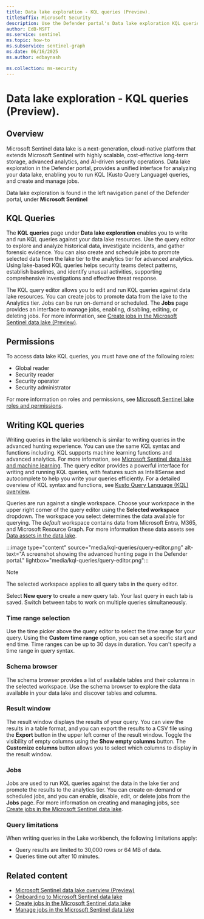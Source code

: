 ```yaml
---  
title: Data lake exploration - KQL queries (Preview).
titleSuffix: Microsoft Security  
description: Use the Defender portal's Data lake exploration KQL queries to query and interact with the Microsoft Sentinel data lake. Create, edit, and run KQL queries to explore your data lake resources.
author: EdB-MSFT  
ms.service: sentinel  
ms.topic: how-to
ms.subservice: sentinel-graph
ms.date: 06/16/2025
ms.author: edbaynash  

ms.collection: ms-security  
---  
```

 
#  Data lake exploration - KQL queries (Preview).
 
## Overview  

Microsoft Sentinel data lake is a next-generation, cloud-native platform that extends Microsoft Sentinel with highly scalable, cost-effective long-term storage, advanced analytics, and AI-driven security operations. Data lake exploration in the Defender portal, provides a unified interface for analyzing your data lake, enabling you to run KQL (Kusto Query Language) queries, and create and manage jobs.

Data lake exploration is found in the left navigation panel of the Defender portal, under **Microsoft Sentinel**


## KQL Queries

The **KQL queries** page under **Data lake exploration** enables you to write and run KQL queries against your data lake resources. Use the query editor to explore and analyze historical data, investigate incidents, and gather forensic evidence. You can also create and schedule jobs to promote selected data from the lake tier to the analytics tier for advanced analytics. Using lake-based KQL queries helps security teams detect patterns, establish baselines, and identify unusual activities, supporting comprehensive investigations and effective threat response. 

The KQL query editor allows you to edit and run KQL queries against data lake resources. You can create jobs to promote data from the lake to the Analytics tier. Jobs can be run on-demand or scheduled. The **Jobs** page provides an interface to manage jobs, enabling, disabling, editing, or deleting jobs. For more information, see [Create jobs in the Microsoft Sentinel data lake (Preview)](kql-jobs.md).

## Permissions
To access data lake KQL queries, you must have one of the following roles:
+ Global reader 
+ Security reader
+ Security operator 
+ Security administrator

For more information on roles and permissions, see [Microsoft Sentinel lake roles and permissions](./roles-permissions.md).


## Writing KQL queries


Writing queries in the lake workbench is similar to writing queries in the advanced hunting experience. You can use the same KQL syntax and functions including. KQL supports machine learning functions and advanced analytics. For more infomation, see [Microsoft Sentinel data lake and machine learning](sentinel-data-lake-machine-learning.md). The query editor provides a powerful interface for writing and running KQL queries, with features such as IntelliSense and autocomplete to help you write your queries efficiently. For a detailed overview of KQL syntax and functions, see [Kusto Query Language (KQL) overview](/azure/data-explorer/kusto/query/).

Queries are run against a single workspace. Choose your workspace in the upper right corner of the query editor using the **Selected workspace** dropdown. The workspace you select determines the data available for querying. The *default* workspace contains data from Microsoft Entra, M365, and Microsoft Resource Graph. For more information these data assets see [Data assets in the data lake](data-assets.md). 


:::image type="content" source="media/kql-queries/query-editor.png" alt-text="A screenshot showing the advanced hunting page in the Defender portal." lightbox="media/kql-queries/query-editor.png":::

> [!NOTE] 
> The selected workspace applies to all query tabs in the query editor.


Select **New query** to create a new query tab. Your last query in each tab is saved. Switch between tabs to work on multiple queries simultaneously.   

### Time range selection
Use the time picker above the query editor to select the time range for your query. Using the **Custom time range** option, you can set a specific start and end time. Time ranges can be up to 30 days in duration.  You can't specify a time range in query syntax. 

### Schema browser

The schema browser provides a list of available tables and their columns in the selected workspace. Use the schema browser to explore the data available in your data lake and discover tables and columns.

### Result window
The result window displays the results of your query. You can view the results in a table format, and you can export the results to a CSV file using the **Export** button in the upper left corner of the result window. Toggle the visibility of empty columns using the **Show empty columns** button. The **Customize columns** button allows you to select which columns to display in the result window.


### Jobs

Jobs are used to run KQL queries against the data in the lake tier and promote the results to the analytics tier. You can create on-demand or scheduled jobs, and you can enable, disable, edit, or delete jobs from the **Jobs** page. For more information on creating and managing jobs, see [Create jobs in the Microsoft Sentinel data lake](kql-jobs.md).


### Query limitations

When writing queries in the Lake workbench, the following limitations apply:

+ Query results are limited to 30,000 rows or 64 MB of data. 
+ Queries time out after 10 minutes. 


## Related content

- [Microsoft Sentinel data lake overview (Preview)](overview.md)
- [Onboarding to Microsoft Sentinel data lake](sentinel-lake-onboarding.md)
- [Create jobs in the Microsoft Sentinel data lake](kql-jobs.md)
- [Manage jobs in the Microsoft Sentinel data lake](manage-jobs.md)
